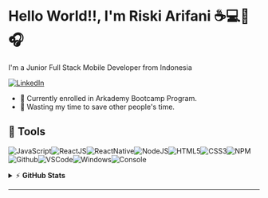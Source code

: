 # Hello World!!, I'm Riski Arifani :coffee::computer::guitar::headphones:

I'm a Junior Full Stack Mobile Developer from Indonesia

[![LinkedIn](https://img.shields.io/badge/linkedin-%230077B5.svg?&style=for-the-badge&logo=linkedin&logoColor=white)](https://linkedin.com/in/riski-arifani/)

- :muscle: Currently enrolled in Arkademy Bootcamp Program.
- :dart: Wasting my time to save other people's time.

## :wrench: Tools

![JavaScript](https://img.icons8.com/color/30/javascript.png)![ReactJS](https://img.icons8.com/color/30/react-native.png)![ReactNative](https://img.icons8.com/color/48/000000/react-native.png)![NodeJS](https://img.icons8.com/color/30/nodejs.png)![HTML5](https://img.icons8.com/color/30/html-5.png)![CSS3](https://img.icons8.com/color/30/css3.png)![NPM](https://img.icons8.com/color/30/npm.png)![Github](https://img.icons8.com/material-outlined/30/github.png)![VSCode](https://img.icons8.com/color/30/visual-studio-code-2019.png)![Windows](https://img.icons8.com/color/30/windows-10.png)![Console](https://img.icons8.com/color/30/console.png)

<!-- markdownlint-disable MD033 -->

<details>
    <summary>&#9889 <b>GitHub Stats</b></summary><br/>

[![Riski Arifani github stats](https://github-readme-stats.vercel.app/api?username=rskrfn)](https://github.com/rskrfn/github-readme-stats)
[![Top Langs](https://github-readme-stats.vercel.app/api/top-langs/?username=rskrfn)](https://github.com/rskrfn/github-readme-stats)


</details>

<!-- markdownlint-enable MD033 -->

<!-- ---

## :headphones: Spotify Playing

[![Spotify](https://readme-spotify.warengonzaga.com/api/spotify)](https://open.spotify.com/user/vmt7lpqdatuelp2chw7ur2p2l)

--- -->

<!-- [personal website]: https://warengonzaga.com
[business website]: https://warengonzaga.co
[facebook]: https://facebook.com/warengonzagaofficial
[twitter]: https://twitter.com/warengonzaga
[instagram]: https://instagram.com/warengonzagaofficial
[youtube]: https://youtube.com/warengonzaga -->

---
